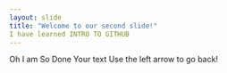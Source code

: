 ```yaml
---
layout: slide
title: "Welcome to our second slide!"
I have learned INTRO TO GITHUB
---
```

Oh I am So Done
Your text
Use the left arrow to go back!
